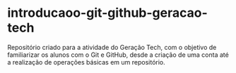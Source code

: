 # introducaoo-git-github-geracao-tech
Repositório criado para a atividade do Geração Tech, com o objetivo de familiarizar os alunos com o Git e GitHub, desde a criação de uma conta até a realização de operações básicas em um repositório.
